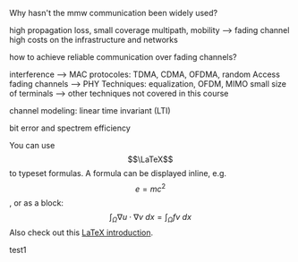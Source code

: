 Why hasn't the mmw communication been widely used?

high propagation loss, small coverage
multipath, mobility --> fading channel
high costs on the infrastructure and networks

how to achieve reliable communication over fading channels?

interference --> MAC protocoles: TDMA, CDMA, OFDMA, random Access
fading channels --> PHY Techniques: equalization, OFDM, MIMO
small size of terminals --> other techniques not covered in this course

channel modeling: linear time invariant (LTI) 

bit error and spectrem efficiency

You can use $$\LaTeX$$ to typeset formulas. A formula can be displayed inline, e.g. $$e=mc^2$$, or as a block:
$$\int_\Omega \nabla u \cdot \nabla v~dx = \int_\Omega fv~dx$$
Also check out this [LaTeX introduction](https://en.wikibooks.org/wiki/LaTeX/Mathematics).

test1
